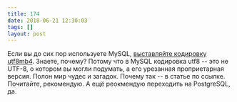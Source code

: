 ```yaml
---
title: 174
date: 2018-06-21 12:30:03
tags: []
layout: post
---
```


Если вы до сих пор используете MySQL, [выставляйте кодировку utf8mb4](https://medium.com/@adamhooper/in-mysql-never-use-utf8-use-utf8mb4-11761243e434). Знаете, почему? Потому что в MySQL кодировка utf8 -- это не UTF-8, о котором вы могли подумать, а его урезанная проприетарная версия. Полон мир чудес и загадок. Почему так -- в статье по ссылке. Почитайте, рекомендую. А ещё реокмендую переходить на PostgreSQL, да.
